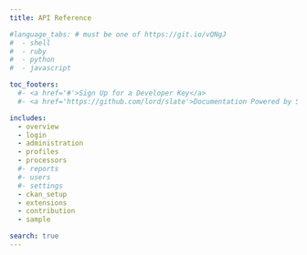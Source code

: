 ```yaml
---
title: API Reference

#language_tabs: # must be one of https://git.io/vQNgJ
#  - shell
#  - ruby
#  - python
#  - javascript

toc_footers:
  #- <a href='#'>Sign Up for a Developer Key</a>
  #- <a href='https://github.com/lord/slate'>Documentation Powered by Slate</a>

includes:
  - overview
  - login
  - administration
  - profiles
  - processors
  #- reports
  #- users
  #- settings
  - ckan_setup
  - extensions
  - contribution
  - sample

search: true
---
```


